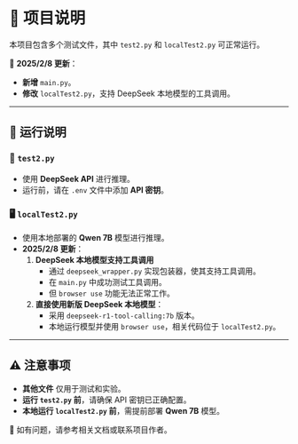 # 📌 项目说明

本项目包含多个测试文件，其中 `test2.py` 和 `localTest2.py` 可正常运行。

📅 **2025/2/8 更新**：
- **新增** `main.py`。
- **修改** `localTest2.py`，支持 DeepSeek 本地模型的工具调用。

---

## 🚀 运行说明

### 📝 `test2.py`
- 使用 **DeepSeek API** 进行推理。
- 运行前，请在 `.env` 文件中添加 **API 密钥**。

### 🖥️ `localTest2.py`
- 使用本地部署的 **Qwen 7B** 模型进行推理。
- **2025/2/8 更新**：
  1. **DeepSeek 本地模型支持工具调用**
     - 通过 `deepseek_wrapper.py` 实现包装器，使其支持工具调用。
     - 在 `main.py` 中成功测试工具调用。
     - 但 `browser use` 功能无法正常工作。
  2. **直接使用新版 DeepSeek 本地模型**：
     - 采用 `deepseek-r1-tool-calling:7b` 版本。
     - 本地运行模型并使用 `browser use`，相关代码位于 `localTest2.py`。

---

## ⚠️ 注意事项

- **其他文件** 仅用于测试和实验。
- **运行 `test2.py` 前**，请确保 API 密钥已正确配置。
- **本地运行 `localTest2.py` 前**，需提前部署 **Qwen 7B** 模型。

📖 如有问题，请参考相关文档或联系项目作者。


